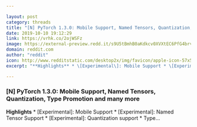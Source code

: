 ```yaml
---

layout: post
category: threads
title: "[N] PyTorch 1.3.0: Mobile Support, Named Tensors, Quantization, Type Promotion and many more"
date: 2019-10-10 19:12:29
link: https://vrhk.co/2ojWSFz
image: https://external-preview.redd.it/s9U5tBmhB0aKdkcv0XVXtEC6PfG4brvIgmTzc622QvA.jpg?width=400&height=209.42408377&auto=webp&s=e2087da42369b3d84e113e723d404e615074e1b1
domain: reddit.com
author: "reddit"
icon: http://www.redditstatic.com/desktop2x/img/favicon/apple-icon-57x57.png
excerpt: "**Highlights** * \[Experimental\]: Mobile Support * \[Experimental\]: Named Tensor Support * \[Experimental\]: Quantization support * Type..."

---
```


### [N] PyTorch 1.3.0: Mobile Support, Named Tensors, Quantization, Type Promotion and many more

**Highlights** * \[Experimental\]: Mobile Support * \[Experimental\]: Named Tensor Support * \[Experimental\]: Quantization support * Type...